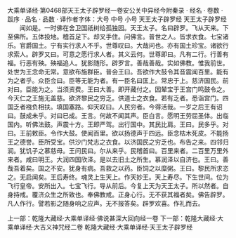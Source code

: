 大乘单译经·第0468部天王太子辟罗经一卷安公关中异经今附秦录
· 经名 · 卷数 · 跋序
· 品名 · 品数 · 译作者字体：大号 中号 小号
天王太子辟罗经
天王太子辟罗经
　　闻如是。一时佛在舍卫国祇树给孤独园。天王太子。名曰辟罗。飞从天来。下至佛所。五体投地。稽首足下。却叉手住。问佛言。普世之人。皆求衣食。七宝诸乐。官爵国土。宁有实行求人不乎。世尊叹曰。大哉问也。亦有国土珍宝。诸欲行求索人。辟罗又曰。可意之愿行求人者。其义云何。世尊即曰。凡有二行。行善有福。行恶有殃。殃福追人。犹影随形。辟罗言。善哉善哉。实如佛教。惟我前世。处世为王念命无常。意欲布施群臣。普会王曰。吾欲作大鼓令其音震闻百里。能有为之者乎。众臣佥曰。臣等无能为者。有一臣名曰匡上。常忠于上。慈济国民。前对曰。臣能为之。当须资费。王曰大善。即开藏付之。因辇宝于王宫门鸣鼓令之。今天仁之王施无盖慈。欲济黎民之穷乏。供道士之衣食。若有乏者。悉诣宫门。四国乏者襁负相扶。填国塞路。仰天叹曰。人民穷者。今得活哉。一岁之后王有诏曰。鼓成未乎。对曰已成。王言。何故不闻其声。臣白言。愿明王劳屈圣体。出临国内。听佛法鼓。声震十方。王即严驾。出行国中。其民比肩。王曰。民多乎。对曰。王前敕臣。令作大鼓。使闻百里。欲以扬德声于四远。臣念枯木死皮。不能扬王之德誉。臣所受宝。供沙门梵志之衣食。以济国民之穷乏也。布告之来。四邻归润。犹饥子之慕慈母。王问民曰。尔从来乎。民稽首曰。百里来者。二百里万里外来者。咸曰明王。大润四国欣泽。是以去旧土之所生。慕润泽以自济也。王曰。善哉吾着矣。国之不安。犹身有病。吾救之以药。臣饲之以糜粥。王曰。黎民所求恣之。无启闻矣。王后寿终。魂灵上生天上。作天妙王。天上寿尽。下生世间。位为飞行皇帝。安所出入。七宝飞行。导从前后。今复上天为天王太子。所以然者。自身持戒。覆济众生之所致也。奉佛教戒。正身心行。无不获其福者矣。佛告辟罗。凡人作行。譬若影之随身响之应声。无不报答矣。辟罗欢喜。作礼而去。

上一部：乾隆大藏经·大乘单译经·佛说甚深大回向经一卷
下一部：乾隆大藏经·大乘单译经·大吉义神咒经二卷
乾隆大藏经·大乘单译经·天王太子辟罗经